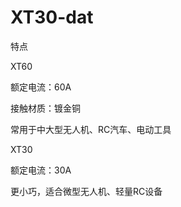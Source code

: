 
# XT30-dat

特点

XT60

额定电流：60A

接触材质：镀金铜

常用于中大型无人机、RC汽车、电动工具

XT30

额定电流：30A

更小巧，适合微型无人机、轻量RC设备

